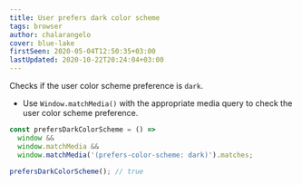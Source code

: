 ```yaml
---
title: User prefers dark color scheme
tags: browser
author: chalarangelo
cover: blue-lake
firstSeen: 2020-05-04T12:50:35+03:00
lastUpdated: 2020-10-22T20:24:04+03:00
---
```


Checks if the user color scheme preference is `dark`.

- Use `Window.matchMedia()` with the appropriate media query to check the user color scheme preference.

```js
const prefersDarkColorScheme = () =>
  window &&
  window.matchMedia &&
  window.matchMedia('(prefers-color-scheme: dark)').matches;
```

```js
prefersDarkColorScheme(); // true
```
